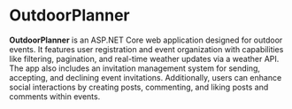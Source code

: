 # OutdoorPlanner

**OutdoorPlanner** is an ASP.NET Core web application designed for outdoor events. It features user registration and event organization with capabilities like filtering, pagination, and real-time weather updates via a weather API. The app also includes an invitation management system for sending, accepting, and declining event invitations. Additionally, users can enhance social interactions by creating posts, commenting, and liking posts and comments within events.
